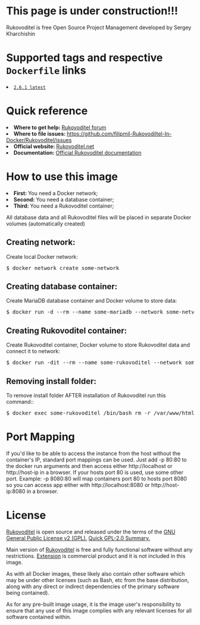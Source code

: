 <h1>This page is under construction!!!</h1>
<p>Rukovoditel is free Open Source Project Management developed by Sergey Kharchishin</p>
<h1>Supported tags and respective <code>Dockerfile</code> links</h1>
<li><a href="https://github.com/filipmil-Rukovodiltel-In-Docker/Rukovoditel/blob/master/Dockerfile"><code>2.6.1 latest</code></a></li>
<h1>Quick reference</h1>
<li><b>Where to get help: </b><a href="https://forum.rukovoditel.net">Rukovoditel forum</a></li>
<li><b>Where to file issues: </b><a href="https://github.com/filipmil-Rukovodiltel-In-Docker/Rukovoditel/issues">https://github.com/filipmil-Rukovodiltel-In-Docker/Rukovoditel/issues</a></li>
<li><b>Official website: </b><a href="https://www.rukovoditel.net/">Rukovoditel.net</a></li>
<li><b>Documentation: </b><a href="https://docs.rukovoditel.net/">Official Rukovoditel documentation</a></li>
<h1>How to use this image</h1>
<li><b>First: </b>You need a Docker network;</a>
<li><b>Second: </b>You need a database container;</a>
<li><b>Third: </b>You need a Rukovoditel container;</a>
<p>All database data and all Rukovoditel files will be placed in separate Docker volumes (automatically created)
<h2>Creating network:</h2>
<p>Create local Docker network:</p>
<div class="highlight highlight-text-shell-session"><pre>$ docker network create some-network</pre></div>
<h2>Creating database container:</h2>
<p>Create MariaDB database container and Docker volume to store data:</p>
<div class="highlight highlight-text-shell-session"><pre>$ docker run -d --rm --name some-mariadb --network some-netvork --mount 'type=volume,source=some-volume,destination=/var/lib/mysql' -e MYSQL_ROOT_PASSWORD=secret -e MYSQL_USER=some-user -e MYSQL_PASSWORD=secret -e MYSQL_DATABASE=rukovoditel mariadb</pre></div>
<h2>Creating Rukovoditel container:</h2>
<p>Create Rukovoditel container, Docker volume to store Rukovoditel data and connect it to network:</p>
<div class="highlight highlight-text-shell-session"><pre>$ docker run -dit --rm --name some-rukovoditel --network some-network --mount 'type=volume,source=some-volume,destination=/var/www/html' -p 80:80 filipmil/rukovoditel</pre></div>
<h2>Removing install folder:</h2>
<p>To remove install folder AFTER installation of Rukovoditel run this command::</p>
<div class="highlight highlight-text-shell-session"><pre>$ docker exec some-rukovoditel /bin/bash rm -r /var/www/html/install</pre></div>

<h1>Port Mapping</h1>
<p>If you'd like to be able to access the instance from the host without the container's IP, standard port mappings can be used. Just add -p 80:80 to the docker run arguments and then access either http://localhost or http://host-ip in a browser. If your hosts port 80 is used, use some other port. 
Example: -p 8080:80 will map containers port 80 to hosts port 8080 so you can access app either with http://localhost:8080 or http://host-ip:8080 in a browser.</p>
<h1>License</h1>
<p><a href="https://www.rukovoditel.net/download.php">Rukovoditel</a> is open source and released under the terms of the <a href="https://www.gnu.org/licenses/old-licenses/gpl-2.0.html"> GNU General Public License v2 (GPL).</a> <a href="https://tldrlegal.com/license/gnu-general-public-license-v2">Quick GPL-2.0 Summary.</a></p>
<p>Main version of <a href="https://www.rukovoditel.net/download.php">Rukovoditel</a>  is free and  fully functional software without any restrictions. <a href="https://www.rukovoditel.net/extension.php">Extension</a>  is commercial product and it is not included in this image.</p>
<p>As with all Docker images, these likely also contain other software which may be under other licenses (such as Bash, etc from the base distribution, along with any direct or indirect dependencies of the primary software being contained).</p>
<p>As for any pre-built image usage, it is the image user's responsibility to ensure that any use of this image complies with any relevant licenses for all software contained within.</p>
